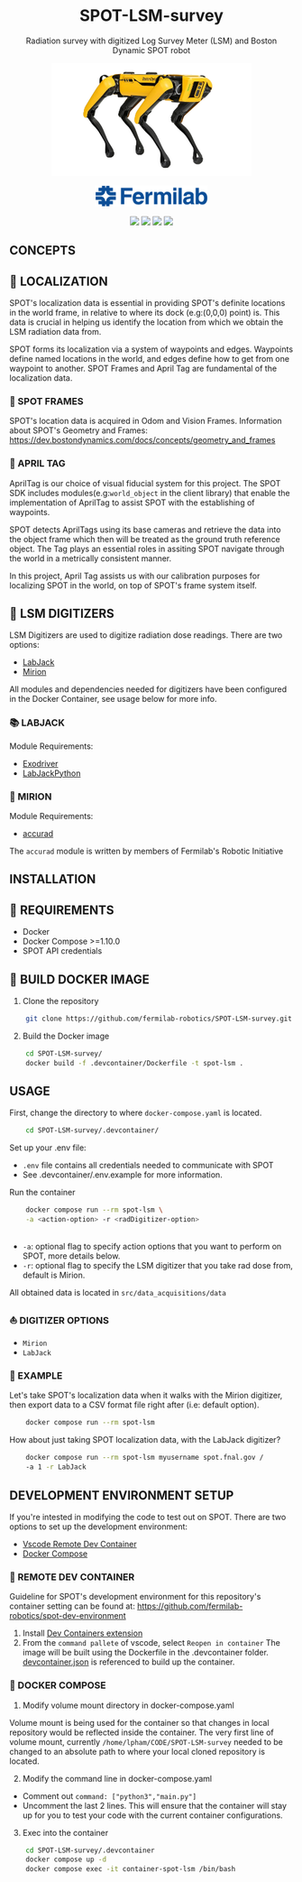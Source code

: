 <div align="center">

# SPOT-LSM-survey
Radiation survey with digitized Log Survey Meter (LSM) and Boston Dynamic SPOT robot
 </div>

<p align="center"><img src="./img/spot-removebg-preview.png" width="auto" height="200" /></p>
<p align="center"><img src="./img/FNAL-Logo-NAL-Blue.png" width="200" height="auto"></p>

<div align="center" >
<a href="https://github.com/boston-dynamics/spot-sdk"><img src="https://img.shields.io/badge/spot--sdk-FBD403?style=flat"/></a>
<a href="https://www.docker.com/"><img src="https://img.shields.io/badge/Docker-blue?logo=docker&logoColor=white"/></a>
<a href="https://www.python.org"><img src="https://img.shields.io/badge/Python-3.7-3776AB.svg?style=flat&logo=python&logoColor=white"/></a>
<a href="https://labjack.com/"><img src="https://img.shields.io/badge/LabJackPython-2.1.0-8B0000?style=flat"/></a>
</div>


## CONCEPTS

## 💎 LOCALIZATION 

SPOT's localization data is essential in providing SPOT's definite locations in the world frame, in relative to where its dock (e.g:(0,0,0) point) is. This data is crucial in helping us identify the location from which we obtain the LSM radiation data from.

SPOT forms its localization via a system of waypoints and edges. Waypoints define named locations in the world, and edges define how to get from one waypoint to another. SPOT Frames and April Tag are fundamental of the localization data. 

### 🥇 SPOT FRAMES 

SPOT's location data is acquired in Odom and Vision Frames. 
Information about SPOT's Geometry and Frames: <https://dev.bostondynamics.com/docs/concepts/geometry_and_frames> 

### 🥈 APRIL TAG

AprilTag is our choice of visual fiducial system for this project. The SPOT SDK includes modules(e.g:```world_object``` in the client library) that enable the implementation of AprilTag to assist SPOT with the establishing of waypoints. 

SPOT detects AprilTags using its base cameras and retrieve the data into the object frame which then will be treated as the ground truth reference object. The Tag plays an essential roles in assiting SPOT navigate through the world in a metrically consistent manner. 

In this project, April Tag assists us with our calibration purposes for localizing SPOT in the world, on top of SPOT's frame system itself. 

## 💎 LSM DIGITIZERS

LSM Digitizers are used to digitize radiation dose readings. There are two options: 
- [LabJack](https://labjack.com/)
- [Mirion](https://www.mirion.com)

All modules and dependencies needed for digitizers have been configured in the Docker Container, see usage below for more info. 

### 📚 LABJACK  

Module Requirements: 
- [Exodriver](https://github.com/labjack/exodriver)
- [LabJackPython](https://github.com/labjack/LabJackPython)

### 📔 MIRION 

Module Requirements: 
- [accurad](https://github.com/fermilab-robotics/AccuRad-PRD)

The `accurad` module is written by members of Fermilab's Robotic Initiative 


## INSTALLATION 

## 📝 REQUIREMENTS 

- Docker 
- Docker Compose >=1.10.0
- SPOT API credentials

## 🚧 BUILD DOCKER IMAGE
1. Clone the repository 

```bash
    git clone https://github.com/fermilab-robotics/SPOT-LSM-survey.git
```

2. Build the Docker image 

```bash 
    cd SPOT-LSM-survey/
    docker build -f .devcontainer/Dockerfile -t spot-lsm . 
```


## USAGE 


First, change the directory to where `docker-compose.yaml` is located. 

```bash 
    cd SPOT-LSM-survey/.devcontainer/
```

Set up your .env file: 
- `.env` file contains all credentials needed to communicate with SPOT 
- See .devcontainer/.env.example for more information. 

Run the container 

```bash 
    docker compose run --rm spot-lsm \
    -a <action-option> -r <radDigitizer-option> 
    
```

- `-a`: optional flag to specify action options that you want to perform on SPOT, more details below. 
- `-r`: optional flag to specify the LSM digitizer that you take rad dose from, default is Mirion.  

All obtained data is located in `src/data_acquisitions/data`



### ⛵ DIGITIZER OPTIONS

- `Mirion`
- `LabJack`

### 📔 EXAMPLE 

Let's take SPOT's localization data when it walks with the Mirion digitizer, then export data to a CSV format file right after (i.e: default option).

```bash 
    docker compose run --rm spot-lsm
```

How about just taking SPOT localization data, with the LabJack digitizer? 

```bash
    docker compose run --rm spot-lsm myusername spot.fnal.gov / 
    -a 1 -r LabJack 
```


## DEVELOPMENT ENVIRONMENT SETUP

If you're intested in modifying the code to test out on SPOT. There are two options to set up the development environment: 
- [Vscode Remote Dev Container](https://code.visualstudio.com/docs/devcontainers/containers)
- [Docker Compose](https://docs.docker.com/compose/)


### :rainbow: REMOTE DEV CONTAINER 

Guideline for SPOT's development environment for this repository's container setting can be found at: <https://github.com/fermilab-robotics/spot-dev-environment> 

1. Install [Dev Containers extension](https://marketplace.visualstudio.com/items?itemName=ms-vscode-remote.remote-containers)
1. From the `command pallete` of vscode, select `Reopen in container`
The image will be built using the Dockerfile in the .devcontainer folder. [devcontainer.json](.devcontainer/devcontainer.json) is referenced to build up the container. 


### :ocean: DOCKER COMPOSE 

1. Modify volume mount directory in docker-compose.yaml

Volume mount is being used for the container so that changes in local repository would be reflected inside the container. 
The very first line of volume mount, currently `/home/lpham/CODE/SPOT-LSM-survey` needed to be changed to an absolute path to where your local cloned repository is located. 

2. Modify the command line in docker-compose.yaml 

- Comment out `command: ["python3","main.py"]`
- Uncomment the last 2 lines. This will ensure that the container will stay up for you to test your code with the current container configurations.

3. Exec into the container

```bash
    cd SPOT-LSM-survey/.devcontainer
    docker compose up -d 
    docker compose exec -it container-spot-lsm /bin/bash
```










  


